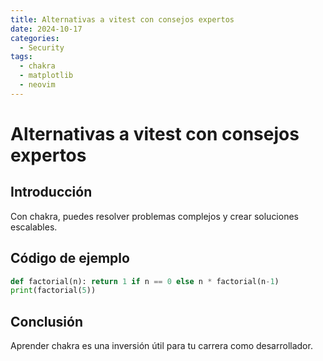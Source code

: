 ```yaml
---
title: Alternativas a vitest con consejos expertos
date: 2024-10-17
categories:
  - Security
tags:
  - chakra
  - matplotlib
  - neovim
---
```


# Alternativas a vitest con consejos expertos

## Introducción

Con chakra, puedes resolver problemas complejos y crear soluciones escalables.

## Código de ejemplo

```python
def factorial(n): return 1 if n == 0 else n * factorial(n-1)
print(factorial(5))
```

## Conclusión

Aprender chakra es una inversión útil para tu carrera como desarrollador.